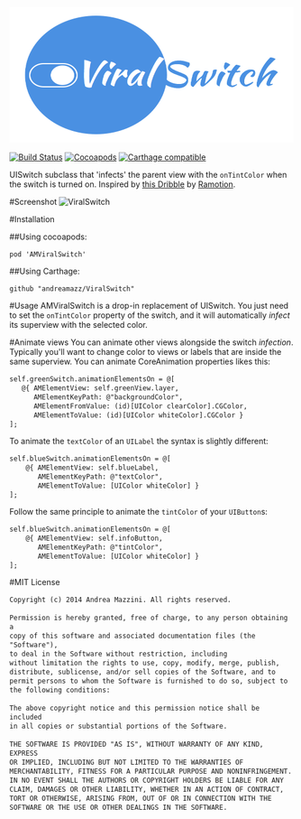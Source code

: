 <p align="center">
  <img width="640" height="240" src="assets/logo.png"/>
</p>

[![Build Status](https://travis-ci.org/andreamazz/ViralSwitch.png)](https://travis-ci.org/andreamazz/ViralSwitch)
[![Cocoapods](https://cocoapod-badges.herokuapp.com/v/AMViralSwitch/badge.png?style=flat)](http://cocoapods.org/?q=amviralswitch)
[![Carthage compatible](https://img.shields.io/badge/Carthage-compatible-4BC51D.svg?style=flat)](https://github.com/Carthage/Carthage)

UISwitch subclass that 'infects' the parent view with the `onTintColor` when the switch is turned on. Inspired by [this Dribble](https://dribbble.com/shots/1749645-Contact-Sync) by [Ramotion](https://dribbble.com/teams/Ramotion).


#Screenshot
![ViralSwitch](https://raw.githubusercontent.com/andreamazz/ViralSwitch/master/assets/screenshot.gif)

#Installation

##Using cocoapods:
```
pod 'AMViralSwitch'
```

##Using Carthage:
```
github "andreamazz/ViralSwitch"
```

#Usage
AMViralSwitch is a drop-in replacement of UISwitch. You just need to set the `onTintColor` property of the switch, and it will automatically _infect_ its superview with the selected color.

#Animate views
You can animate other views alongside the switch _infection_. Typically you'll want to change color to views or labels that are inside the same superview. You can animate CoreAnimation properties likes this: 

```objc
self.greenSwitch.animationElementsOn = @[
   @{ AMElementView: self.greenView.layer,
      AMElementKeyPath: @"backgroundColor", 
      AMElementFromValue: (id)[UIColor clearColor].CGColor,
      AMElementToValue: (id)[UIColor whiteColor].CGColor }
];
```

To animate the `textColor` of an `UILabel` the syntax is slightly different:
```objc
self.blueSwitch.animationElementsOn = @[
    @{ AMElementView: self.blueLabel,
       AMElementKeyPath: @"textColor",
       AMElementToValue: [UIColor whiteColor] }
];
```
Follow the same principle to animate the `tintColor` of your `UIButton`s:
```objc
self.blueSwitch.animationElementsOn = @[
    @{ AMElementView: self.infoButton,
       AMElementKeyPath: @"tintColor",
       AMElementToValue: [UIColor whiteColor] }
];
```

#MIT License

	Copyright (c) 2014 Andrea Mazzini. All rights reserved.

	Permission is hereby granted, free of charge, to any person obtaining a
	copy of this software and associated documentation files (the "Software"),
	to deal in the Software without restriction, including
	without limitation the rights to use, copy, modify, merge, publish,
	distribute, sublicense, and/or sell copies of the Software, and to
	permit persons to whom the Software is furnished to do so, subject to
	the following conditions:

	The above copyright notice and this permission notice shall be included
	in all copies or substantial portions of the Software.

	THE SOFTWARE IS PROVIDED "AS IS", WITHOUT WARRANTY OF ANY KIND, EXPRESS
	OR IMPLIED, INCLUDING BUT NOT LIMITED TO THE WARRANTIES OF
	MERCHANTABILITY, FITNESS FOR A PARTICULAR PURPOSE AND NONINFRINGEMENT.
	IN NO EVENT SHALL THE AUTHORS OR COPYRIGHT HOLDERS BE LIABLE FOR ANY
	CLAIM, DAMAGES OR OTHER LIABILITY, WHETHER IN AN ACTION OF CONTRACT,
	TORT OR OTHERWISE, ARISING FROM, OUT OF OR IN CONNECTION WITH THE
	SOFTWARE OR THE USE OR OTHER DEALINGS IN THE SOFTWARE.
	
